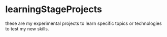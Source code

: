 # learningStageProjects
these are my experimental projects to learn specific topics or technologies to test my new skills. 
